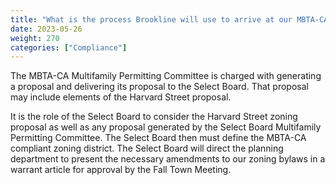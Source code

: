 ```yaml
---
title: "What is the process Brookline will use to arrive at our MBTA-CA compliant zoning district?"
date: 2023-05-26
weight: 270
categories: ["Compliance"]
---
```

The MBTA-CA Multifamily Permitting Committee is charged with generating a proposal and delivering its proposal to the Select Board. That proposal may include elements of the Harvard Street proposal.

It is the role of the Select Board to consider the Harvard Street zoning proposal as well as any proposal generated by the Select Board Multifamily Permitting Committee. The Select Board then must define the MBTA-CA compliant zoning district. The Select Board will direct the planning department to present the necessary amendments to our zoning bylaws in a warrant article for approval by the Fall Town Meeting.

